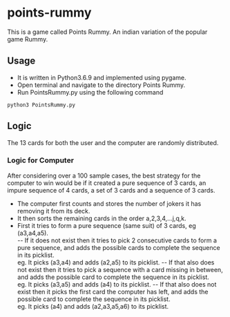 # points-rummy
This is a game called Points Rummy. An indian variation of the popular game Rummy.

## Usage
- It is written in Python3.6.9 and implemented using pygame. 
- Open terminal and navigate to the directory Points Rummy.
- Run PointsRummy.py using the following command 
```
python3 PointsRummy.py
```
## Logic
The 13 cards for both the user and the computer are randomly distributed.

### Logic for Computer
After considering over a 100 sample cases, the best strategy for the computer to win would be if it created a pure sequence of 3 cards, an impure sequence of 4 cards, a set of 3 cards and a sequence of 3 cards. <br>

- The computer first counts and stores the number of jokers it has removing it from its deck.
- It then sorts the remaining cards in the order a,2,3,4,...j,q,k.
- First it tries to form a pure sequence (same suit) of 3 cards, eg (a3,a4,a5). <br>
-- If it does not exist then it tries to pick 2 consecutive cards to form a pure sequence,  and adds the possible cards to complete the sequence in its picklist.<br>
eg. It picks (a3,a4) and adds (a2,a5) to its picklist.
-- If that also does not exist then it tries to pick a sequence with a card missing in between, and adds the possible card to complete the sequence in its picklist.<br>
eg. It picks (a3,a5) and adds (a4) to its picklist.
-- If that also does not exist then it picks the first card the computer has left, and adds the possible card to complete the sequence in its picklist.<br>
eg. It picks (a4) and adds (a2,a3,a5,a6) to its picklist. 



